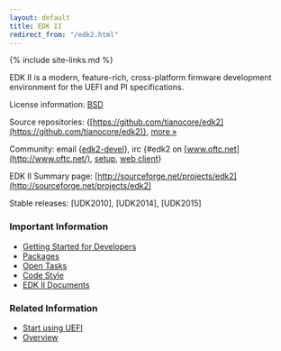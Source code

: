 ```yaml
---
layout: default
title: EDK II
redirect_from: "/edk2.html"
---
```

{% include site-links.md %}

EDK II is a modern, feature-rich, cross-platform firmware development
environment for the UEFI and PI specifications.

License information: [BSD](http://www.opensource.org/licenses/bsd-license.php)

Source repositories:
 {[https://github.com/tianocore/edk2](https://github.com/tianocore/edk2)},
 [more »](source.html)

Community:
email {[edk2-devel]({{wiki}}/Edk2-devel)},
irc {\#edk2 on [www.oftc.net](http://www.oftc.net/),
     [setup](http://www.oftc.net/NickServ/CertFP/),
     [web client](http://webchat.oftc.net/?channels=edk2)}

<!-- Bug/feature tracking: [http://sourceforge.net/apps/trac/edk2](http://sourceforge.net/apps/trac/edk2) -->

EDK II Summary page: [http://sourceforge.net/projects/edk2](http://sourceforge.net/projects/edk2)

Stable releases: [UDK2010], [UDK2014], [UDK2015]

### <span class="mw-headline" id="Important_Information">Important Information</span>

* [Getting Started for Developers]({{wiki}}/Getting_Started_with_EDK_II)
* [Packages]({{wiki}}/EDKII_Packages)
* [Open Tasks]({{wiki}}/Tasks)
* [Code Style]({{wiki}}/Code-Style)
* <a href="{{baseurl}}/docs/EDK_II_Documents.html">EDK II Documents</a>  


### <span class="mw-headline" id="Related_Information">Related Information</span>

* [Start using UEFI]({{wiki}}/Start_using_UEFI)
* [Overview]({{wiki}}/EDK_II_Overview)
